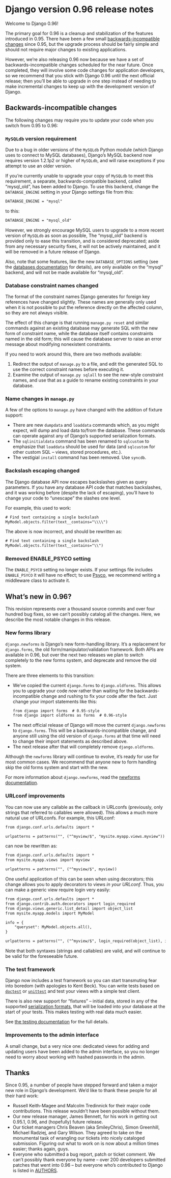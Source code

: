 # Django version 0.96 release notes

Welcome to Django 0.96!

The primary goal for 0.96 is a cleanup and stabilization of the features
introduced in 0.95. There have been a few small [backwards-incompatible
changes]() since 0.95, but the upgrade process should be fairly simple
and should not require major changes to existing applications.

However, we’re also releasing 0.96 now because we have a set of
backwards-incompatible changes scheduled for the near future. Once
completed, they will involve some code changes for application
developers, so we recommend that you stick with Django 0.96 until the
next official release; then you’ll be able to upgrade in one step
instead of needing to make incremental changes to keep up with the
development version of Django.

## Backwards-incompatible changes

The following changes may require you to update your code when you switch from
0.95 to 0.96:

### `MySQLdb` version requirement

Due to a bug in older versions of the `MySQLdb` Python module (which
Django uses to connect to MySQL databases), Django’s MySQL backend now
requires version 1.2.1p2 or higher of `MySQLdb`, and will raise
exceptions if you attempt to use an older version.

If you’re currently unable to upgrade your copy of `MySQLdb` to meet
this requirement, a separate, backwards-compatible backend, called
“mysql_old”, has been added to Django. To use this backend, change
the `DATABASE_ENGINE` setting in your Django settings file from this:

```default
DATABASE_ENGINE = "mysql"
```

to this:

```default
DATABASE_ENGINE = "mysql_old"
```

However, we strongly encourage MySQL users to upgrade to a more recent
version of `MySQLdb` as soon as possible, The “mysql_old” backend is
provided only to ease this transition, and is considered deprecated;
aside from any necessary security fixes, it will not be actively
maintained, and it will be removed in a future release of Django.

Also, note that some features, like the new `DATABASE_OPTIONS`
setting (see the [databases documentation](../ref/databases.md) for details),
are only available on the “mysql” backend, and will not be made available for
“mysql_old”.

### Database constraint names changed

The format of the constraint names Django generates for foreign key
references have changed slightly. These names are generally only used
when it is not possible to put the reference directly on the affected
column, so they are not always visible.

The effect of this change is that running `manage.py reset` and
similar commands against an existing database may generate SQL with
the new form of constraint name, while the database itself contains
constraints named in the old form; this will cause the database server
to raise an error message about modifying nonexistent constraints.

If you need to work around this, there are two methods available:

1. Redirect the output of `manage.py` to a file, and edit the
   generated SQL to use the correct constraint names before
   executing it.
2. Examine the output of `manage.py sqlall` to see the new-style
   constraint names, and use that as a guide to rename existing
   constraints in your database.

### Name changes in `manage.py`

A few of the options to `manage.py` have changed with the addition of fixture
support:

* There are new `dumpdata` and `loaddata` commands which, as
  you might expect, will dump and load data to/from the
  database. These commands can operate against any of Django’s
  supported serialization formats.
* The `sqlinitialdata` command has been renamed to `sqlcustom` to
  emphasize that `loaddata` should be used for data (and `sqlcustom` for
  other custom SQL – views, stored procedures, etc.).
* The vestigial `install` command has been removed. Use `syncdb`.

### Backslash escaping changed

The Django database API now escapes backslashes given as query parameters. If
you have any database API code that matches backslashes, and it was working before
(despite the lack of escaping), you’ll have to change your code to “unescape” the
slashes one level.

For example, this used to work:

```default
# Find text containing a single backslash
MyModel.objects.filter(text__contains="\\\\")
```

The above is now incorrect, and should be rewritten as:

```default
# Find text containing a single backslash
MyModel.objects.filter(text__contains="\\")
```

### Removed ENABLE_PSYCO setting

The `ENABLE_PSYCO` setting no longer exists. If your settings file includes
`ENABLE_PSYCO` it will have no effect; to use [Psyco](https://psyco.sourceforge.net/), we recommend
writing a middleware class to activate it.

## What’s new in 0.96?

This revision represents over a thousand source commits and over four hundred
bug fixes, so we can’t possibly catalog all the changes. Here, we describe the
most notable changes in this release.

### New forms library

`django.newforms` is Django’s new form-handling library. It’s a
replacement for `django.forms`, the old form/manipulator/validation
framework.  Both APIs are available in 0.96, but over the next two
releases we plan to switch completely to the new forms system, and
deprecate and remove the old system.

There are three elements to this transition:

* We’ve copied the current `django.forms` to
  `django.oldforms`. This allows you to upgrade your code *now*
  rather than waiting for the backwards-incompatible change and
  rushing to fix your code after the fact.  Just change your
  import statements like this:
  ```default
  from django import forms  # 0.95-style
  from django import oldforms as forms  # 0.96-style
  ```
* The next official release of Django will move the current
  `django.newforms` to `django.forms`. This will be a
  backwards-incompatible change, and anyone still using the old
  version of `django.forms` at that time will need to change
  their import statements as described above.
* The next release after that will completely remove
  `django.oldforms`.

Although the `newforms` library will continue to evolve, it’s ready for use
for most common cases. We recommend that anyone new to form handling skip the
old forms system and start with the new.

For more information about `django.newforms`, read the [newforms
documentation](../topics/forms/index.md).

### URLconf improvements

You can now use any callable as the callback in URLconfs (previously, only
strings that referred to callables were allowed). This allows a much more
natural use of URLconfs. For example, this URLconf:

```default
from django.conf.urls.defaults import *

urlpatterns = patterns("", ("^myview/$", "mysite.myapp.views.myview"))
```

can now be rewritten as:

```default
from django.conf.urls.defaults import *
from mysite.myapp.views import myview

urlpatterns = patterns("", ("^myview/$", myview))
```

One useful application of this can be seen when using decorators; this
change allows you to apply decorators to views *in your
URLconf*. Thus, you can make a generic view require login very
easily:

```default
from django.conf.urls.defaults import *
from django.contrib.auth.decorators import login_required
from django.views.generic.list_detail import object_list
from mysite.myapp.models import MyModel

info = {
    "queryset": MyModel.objects.all(),
}

urlpatterns = patterns("", ("^myview/$", login_required(object_list), info))
```

Note that both syntaxes (strings and callables) are valid, and will continue to
be valid for the foreseeable future.

### The test framework

Django now includes a test framework so you can start transmuting fear into
boredom (with apologies to Kent Beck). You can write tests based on
[`doctest`](https://docs.python.org/3/library/doctest.html#module-doctest) or [`unittest`](https://docs.python.org/3/library/unittest.html#module-unittest) and test your views with a simple test client.

There is also new support for “fixtures” – initial data, stored in any of the
supported [serialization formats](../topics/serialization.md), that will be
loaded into your database at the start of your tests. This makes testing with
real data much easier.

See [the testing documentation](../topics/testing/index.md) for the full details.

### Improvements to the admin interface

A small change, but a very nice one: dedicated views for adding and
updating users have been added to the admin interface, so you no
longer need to worry about working with hashed passwords in the admin.

## Thanks

Since 0.95, a number of people have stepped forward and taken a major
new role in Django’s development. We’d like to thank these people for
all their hard work:

* Russell Keith-Magee and Malcolm Tredinnick for their major code
  contributions. This release wouldn’t have been possible without them.
* Our new release manager, James Bennett, for his work in getting out
  0.95.1, 0.96, and (hopefully) future release.
* Our ticket managers Chris Beaven (aka SmileyChris), Simon Greenhill,
  Michael Radziej, and Gary Wilson. They agreed to take on the monumental
  task of wrangling our tickets into nicely cataloged submission. Figuring
  out what to work on is now about a million times easier; thanks again,
  guys.
* Everyone who submitted a bug report, patch or ticket comment. We can’t
  possibly thank everyone by name – over 200 developers submitted patches
  that went into 0.96 – but everyone who’s contributed to Django is listed
  in [AUTHORS](https://github.com/django/django/blob/main/AUTHORS).
